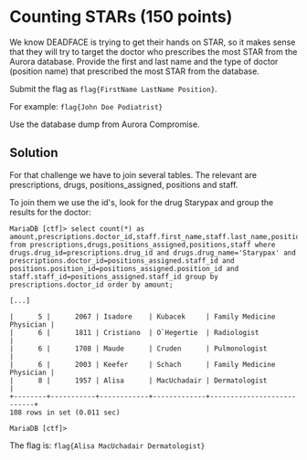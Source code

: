 # Counting STARs (150 points)
We know DEADFACE is trying to get their hands on STAR, so it makes sense that they will try to target the doctor who prescribes the most STAR from the Aurora database. Provide the first and last name and the type of doctor (position name) that prescribed the most STAR from the database.

Submit the flag as `flag{FirstName LastName Position}`.

For example: `flag{John Doe Podiatrist}`

Use the database dump from Aurora Compromise.

## Solution
For that challenge we have to join several tables. The relevant are prescriptions, drugs, positions_assigned, positions and staff.

To join them we use the id's, look for the drug Starypax and group the results for the doctor:
```
MariaDB [ctf]> select count(*) as amount,prescriptions.doctor_id,staff.first_name,staff.last_name,positions.position_name from prescriptions,drugs,positions_assigned,positions,staff where drugs.drug_id=prescriptions.drug_id and drugs.drug_name='Starypax' and prescriptions.doctor_id=positions_assigned.staff_id and positions.position_id=positions_assigned.position_id and staff.staff_id=positions_assigned.staff_id group by prescriptions.doctor_id order by amount;

[...]

|      5 |      2067 | Isadore    | Kubacek     | Family Medicine Physician |
|      6 |      1811 | Cristiano  | O`Hegertie  | Radiologist               |
|      6 |      1708 | Maude      | Cruden      | Pulmonologist             |
|      6 |      2003 | Keefer     | Schach      | Family Medicine Physician |
|      8 |      1957 | Alisa      | MacUchadair | Dermatologist             |
+--------+-----------+------------+-------------+---------------------------+
108 rows in set (0.011 sec)

MariaDB [ctf]> 
```
The flag is: `flag{Alisa MacUchadair Dermatologist}`